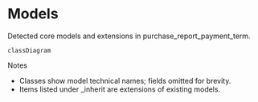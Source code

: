 # Models

Detected core models and extensions in purchase_report_payment_term.

```mermaid
classDiagram
```

Notes
- Classes show model technical names; fields omitted for brevity.
- Items listed under _inherit are extensions of existing models.
